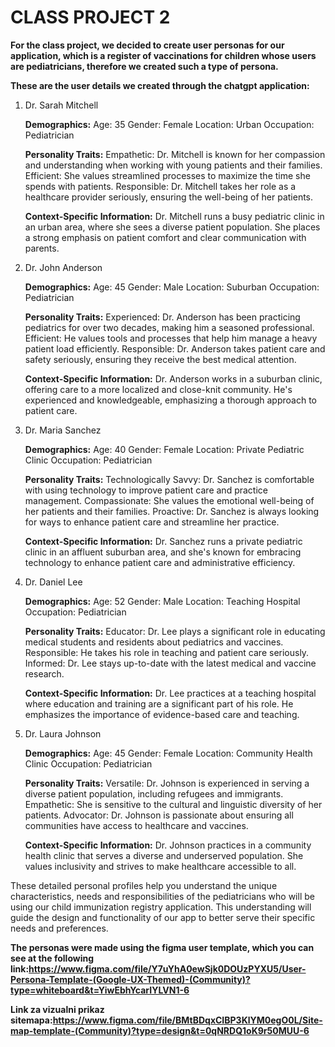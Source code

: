 # CLASS PROJECT 2

**For the class project, we decided to create user personas for our application, 
which is a register of vaccinations for children whose users are pediatricians, 
therefore we created such a type of persona.**

**These are the user details we created through the chatgpt application:**

1. Dr. Sarah Mitchell

   **Demographics:**
        Age: 35
        Gender: Female
        Location: Urban
        Occupation: Pediatrician
   
   **Personality Traits:**
        Empathetic: Dr. Mitchell is known for her compassion and understanding when working with young patients and their families.
        Efficient: She values streamlined processes to maximize the time she spends with patients.
        Responsible: Dr. Mitchell takes her role as a healthcare provider seriously, ensuring the well-being of her patients.
   
    **Context-Specific Information:**
        Dr. Mitchell runs a busy pediatric clinic in an urban area, where she sees a diverse patient population. She places a strong emphasis on patient comfort and clear communication with parents.

3. Dr. John Anderson

    **Demographics:**
        Age: 45
        Gender: Male
        Location: Suburban
        Occupation: Pediatrician
   
    **Personality Traits:**
        Experienced: Dr. Anderson has been practicing pediatrics for over two decades, making him a seasoned professional.
        Efficient: He values tools and processes that help him manage a heavy patient load efficiently.
        Responsible: Dr. Anderson takes patient care and safety seriously, ensuring they receive the best medical attention.
   
    **Context-Specific Information:**
        Dr. Anderson works in a suburban clinic, offering care to a more localized and close-knit community. He's experienced and knowledgeable, emphasizing a thorough approach to patient care.

5. Dr. Maria Sanchez

    **Demographics:**
        Age: 40
        Gender: Female
        Location: Private Pediatric Clinic
        Occupation: Pediatrician
   
    **Personality Traits:**
        Technologically Savvy: Dr. Sanchez is comfortable with using technology to improve patient care and practice management.
        Compassionate: She values the emotional well-being of her patients and their families.
        Proactive: Dr. Sanchez is always looking for ways to enhance patient care and streamline her practice.
   
   **Context-Specific Information:**
        Dr. Sanchez runs a private pediatric clinic in an affluent suburban area, and she's known for embracing technology to enhance patient care and administrative efficiency.

7. Dr. Daniel Lee

    **Demographics:**
        Age: 52
        Gender: Male
        Location: Teaching Hospital
        Occupation: Pediatrician
   
    **Personality Traits:**
        Educator: Dr. Lee plays a significant role in educating medical students and residents about pediatrics and vaccines.
        Responsible: He takes his role in teaching and patient care seriously.
        Informed: Dr. Lee stays up-to-date with the latest medical and vaccine research.
   
    **Context-Specific Information:**
        Dr. Lee practices at a teaching hospital where education and training are a significant part of his role. He emphasizes the importance of evidence-based care and teaching.

9. Dr. Laura Johnson

    **Demographics:**
        Age: 45
        Gender: Female
        Location: Community Health Clinic
        Occupation: Pediatrician
   
    **Personality Traits:**
        Versatile: Dr. Johnson is experienced in serving a diverse patient population, including refugees and immigrants.
        Empathetic: She is sensitive to the cultural and linguistic diversity of her patients.
        Advocator: Dr. Johnson is passionate about ensuring all communities have access to healthcare and vaccines.
   
    **Context-Specific Information:**
        Dr. Johnson practices in a community health clinic that serves a diverse and underserved population. She values inclusivity and strives to make healthcare accessible to all.

These detailed personal profiles help you understand the unique characteristics, needs and responsibilities of the pediatricians who will be using our child immunization registry application. 
This understanding will guide the design and functionality of our app to better serve their specific needs and preferences.

**The personas were made using the figma user template, which you can see at the following link:https://www.figma.com/file/Y7uYhA0ewSjk0DOUzPYXU5/User-Persona-Template-(Google-UX-Themed)-(Community)?type=whiteboard&t=YiwEbhYcarIYLVN1-6**

**Link za vizualni prikaz sitemapa:https://www.figma.com/file/BMtBDqxCIBP3KlYM0egO0L/Site-map-template-(Community)?type=design&t=0qNRDQ1oK9r50MUU-6**
